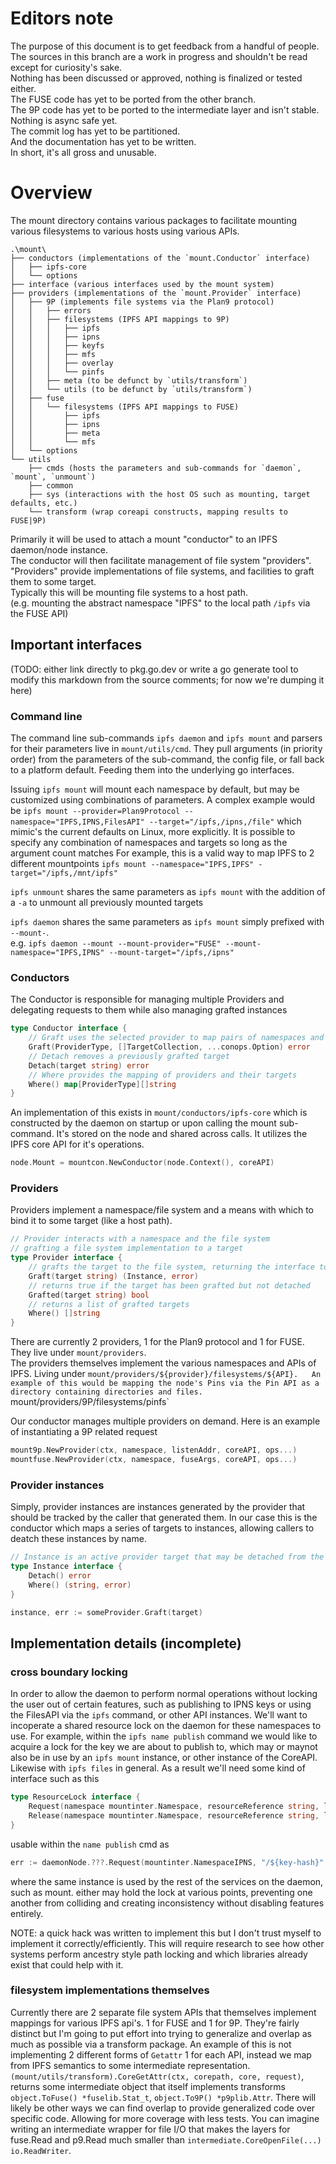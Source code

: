 # Editors note
The purpose of this document is to get feedback from a handful of people.  
The sources in this branch are a work in progress and shouldn't be read except for curiosity's sake.  
Nothing has been discussed or approved, nothing is finalized or tested either.  
The FUSE code has yet to be ported from the other branch.  
The 9P code has yet to be ported to the intermediate layer and isn't stable.  
Nothing is async safe yet.  
The commit log has yet to be partitioned.  
And the documentation has yet to be written.  
In short, it's all gross and unusable.

# Overview
The mount directory contains various packages to facilitate mounting various filesystems to various hosts using various APIs.  
```
.\mount\
├── conductors (implementations of the `mount.Conductor` interface)
│   ├── ipfs-core
│   └── options
├── interface (various interfaces used by the mount system)
├── providers (implementations of the `mount.Provider` interface)
│   ├── 9P (implements file systems via the Plan9 protocol)
│   │   ├── errors
│   │   ├── filesystems (IPFS API mappings to 9P)
│   │   │   ├── ipfs
│   │   │   ├── ipns
│   │   │   ├── keyfs
│   │   │   ├── mfs
│   │   │   ├── overlay
│   │   │   └── pinfs
│   │   ├── meta (to be defunct by `utils/transform`)
│   │   └── utils (to be defunct by `utils/transform`)
│   ├── fuse
│   │   └── filesystems (IPFS API mappings to FUSE)
│   │       ├── ipfs
│   │       ├── ipns
│   │       ├── meta
│   │       └── mfs
│   └── options
└── utils
    ├── cmds (hosts the parameters and sub-commands for `daemon`, `mount`, `unmount`)
    ├── common
    ├── sys (interactions with the host OS such as mounting, target defaults, etc.)
    └── transform (wrap coreapi constructs, mapping results to FUSE|9P)
```
Primarily it will be used to attach a mount "conductor" to an IPFS daemon/node instance.  
The conductor will then facilitate management of file system "providers".  
"Providers" provide implementations of file systems, and facilities to graft them to some target.  
Typically this will be mounting file systems to a host path.  
(e.g. mounting the abstract namespace "IPFS" to the local path `/ipfs`  via the FUSE API)

## Important interfaces
(TODO: either link directly to pkg.go.dev or write a go generate tool to modify this markdown from the source comments; for now we're dumping it here)
### Command line
The command line sub-commands `ipfs daemon` and `ipfs mount` and parsers for their parameters live in `mount/utils/cmd`. They pull arguments (in priority order) from the parameters of the sub-command, the config file, or fall back to a platform default. Feeding them into the underlying go interfaces.  

Issuing `ipfs mount` will mount each namespace by default, but may be customized using combinations of parameters. A complex example would be `ipfs mount --provider=Plan9Protocol --namespace="IPFS,IPNS,FilesAPI" --target="/ipfs,/ipns,/file"` which mimic's the current defaults on Linux, more explicitly.
It is possible to specify any combination of namespaces and targets so long as the argument count matches For example, this is a valid way to map IPFS to 2 different mountpoints `ipfs mount --namespace="IPFS,IPFS" -target="/ipfs,/mnt/ipfs"`  

`ipfs unmount` shares the same parameters as `ipfs mount` with the addition of a `-a` to unmount all previously mounted targets

`ipfs daemon` shares the same parameters as `ipfs mount` simply prefixed with `--mount-`.  
e.g. `ipfs daemon --mount --mount-provider="FUSE" --mount-namespace="IPFS,IPNS" --mount-target="/ipfs,/ipns"`

### Conductors
The Conductor is responsible for managing multiple Providers and delegating requests to them while also managing grafted instances
```go
type Conductor interface {
	// Graft uses the selected provider to map pairs of namespaces and their targets
	Graft(ProviderType, []TargetCollection, ...conops.Option) error
	// Detach removes a previously grafted target
	Detach(target string) error
	// Where provides the mapping of providers and their targets
	Where() map[ProviderType][]string
}
```
An implementation of this exists in `mount/conductors/ipfs-core` which is constructed by the daemon on startup or upon calling the mount sub-command. It's stored on the node and shared across calls. It utilizes the IPFS core API for it's operations.
```go
node.Mount = mountcon.NewConductor(node.Context(), coreAPI)
```


### Providers
Providers implement a namespace/file system and a means with which to bind it to some target (like a host path).
```go
// Provider interacts with a namespace and the file system
// grafting a file system implementation to a target
type Provider interface {
	// grafts the target to the file system, returning the interface to detach it
	Graft(target string) (Instance, error)
	// returns true if the target has been grafted but not detached
	Grafted(target string) bool
	// returns a list of grafted targets
	Where() []string
}
```
There are currently 2 providers, 1 for the Plan9 protocol and 1 for FUSE. They live under `mount/providers`.  
The providers themselves implement the various namespaces and APIs of IPFS. Living under `mount/providers/${provider}/filesystems/${API}.  
An example of this would be mapping the node's Pins via the Pin API as a directory containing directories and files. `mount/providers/9P/filesystems/pinfs`  

Our conductor manages multiple providers on demand. Here is an example of instantiating a 9P related request
```go
mount9p.NewProvider(ctx, namespace, listenAddr, coreAPI, ops...)
mountfuse.NewProvider(ctx, namespace, fuseArgs, coreAPI, ops...)
```


### Provider instances
Simply, provider instances are instances generated by the provider that should be tracked by the caller that generated them. In our case this is the conductor which maps a series of targets to instances, allowing callers to deatch these instances by name.
```go
// Instance is an active provider target that may be detached from the file system
type Instance interface {
	Detach() error
	Where() (string, error)
}
```
```go
instance, err := someProvider.Graft(target)
```

## Implementation details (incomplete)
### cross boundary locking
In order to allow the daemon to perform normal operations without locking the user out of certain features, such as publishing to IPNS keys or using the FilesAPI via the `ipfs` command, or other API instances. We'll want to incoperate a shared resource lock on the daemon for these namespaces to use.
For example, within the `ipfs name publish` command we would like to acquire a lock for the key we are about to publish to, which may or maynot also be in use by an `ipfs mount` instance, or other instance of the CoreAPI.
Likewise with `ipfs files` in general.
As a result we'll need some kind of interface such as this
```go
type ResourceLock interface {
	Request(namespace mountinter.Namespace, resourceReference string, ltype LockType, timeout time.Duration) error
	Release(namespace mountinter.Namespace, resourceReference string, ltype LockType)
}
```
usable within the `name publish` cmd as 
```go
err := daemonNode.???.Request(mountinter.NamespaceIPNS, "/${key-hash}", mountinter.LockDataWrite, 0)
```
where the same instance is used by the rest of the services on the daemon, such as mount.
either may hold the lock at various points, preventing one another from colliding and creating inconsistency without disabling features entirely.  

NOTE: a quick hack was written to implement this but I don't trust myself to implement it correctly/efficiently. This will require research to see how other systems perform ancestry style path locking and which libraries already exist that could help with it.  

### filesystem implementations themselves
Currently there are 2 separate file system APIs that themselves implement mappings for various IPFS api's.
1 for FUSE and 1 for 9P. They're fairly distinct but I'm going to put effort into trying to generalize and overlap as much as possible via a transform package.
An example of this is not implementing 2 different forms of `Getattr` 1 for each API, instead we map from IPFS semantics to some intermediate representation.
`(mount/utils/transform).CoreGetAttr(ctx, corepath, core, request)`, returns some intermediate object that itself implements transforms `object.ToFuse() *fuselib.Stat_t`, `object.To9P() *p9plib.Attr`.
There will likely be other ways we can find overlap to provide generalized code over specific code. Allowing for more coverage with less tests. You can imagine writing an intermediate wrapper for file I/O that makes the layers for fuse.Read and p9.Read much smaller than `intermediate.CoreOpenFile(...) io.ReadWriter`.
